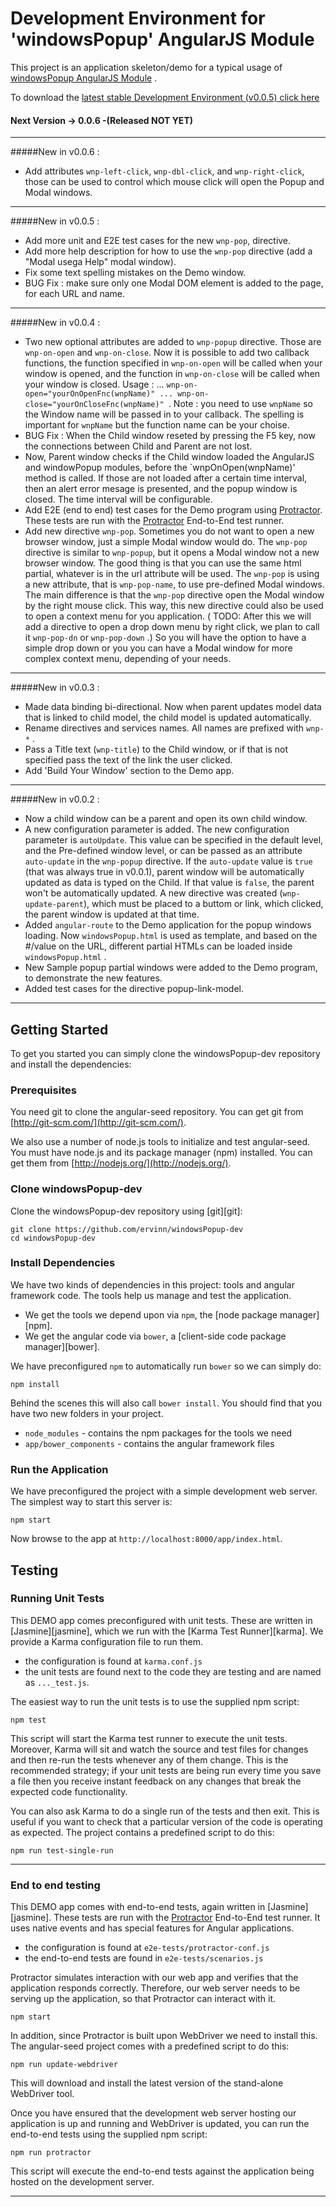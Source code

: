 Development Environment for 'windowsPopup' AngularJS Module
===========================================================

This project is an application skeleton/demo for a typical usage of  [windowsPopup AngularJS Module](https://github.com/ervinn/windowsPopup) .  

To download the [latest stable Development Environment (v0.0.5) click here](https://github.com/ervinn/windowsPopup-dev/tree/v0.0.5)

#### Next Version -> 0.0.6 -(Released NOT YET)

-----
#####New in v0.0.6 :
- Add attributes `wnp-left-click`, `wnp-dbl-click`, and `wnp-right-click`, those can be used to control which mouse click will open the Popup and Modal windows.

-----
#####New in v0.0.5 :
- Add more unit and E2E test cases for the new `wnp-pop`, directive.
- Add more help description for how to use the `wnp-pop` directive (add a "Modal usega Help" modal window).
- Fix some text spelling mistakes on the Demo window.
- BUG Fix : make sure only one Modal DOM element is added to the page, for each URL and name.

-----
#####New in v0.0.4 :
- Two new optional attributes are added to `wnp-popup` directive. Those are `wnp-on-open` and `wnp-on-close`. Now it is possible to add two callback functions, the function specified in `wnp-on-open` will be called when your window is opened, and the function in `wnp-on-close` will be called when your window is closed. Usage : ...  `wnp-on-open="yourOnOpenFnc(wnpName)" ... wnp-on-close="yourOnCloseFnc(wnpName)" `. Note : you need to use `wnpName` so the Window name will be passed in to your callback. The spelling is important for `wnpName` but the function name can be your choise.
- BUG Fix : When the Child window reseted by pressing the F5 key, now the connections between Child and Parent are not lost.
- Now, Parent window checks if the Child window loaded the AngularJS and windowPopup modules, before the `wnpOnOpen(wnpName)' method is called. If those are not loaded after a certain time interval, then an alert error mesage is presented, and the popup window is closed. The time interval will be configurable. 
- Add E2E (end to end) test cases for the Demo program using [Protractor][protractor]. These tests
are run with the [Protractor][protractor] End-to-End test runner.
- Add new directive `wnp-pop`. Sometimes you do not want to open a new browser window, just a simple Modal window would do. The `wnp-pop` directive is similar to `wnp-popup`, but it opens a Modal window not a new browser window. The good thing is that you can use the same html partial, whatever is in the url attribute will be used. The `wnp-pop` is using a new attribute, that is `wnp-pop-name`, to use pre-defined Modal windows. The main difference is that the `wnp-pop` directive open the Modal window by the right mouse click. This way, this new directive could also be used to open a context menu for you application. ( TODO: After this we will add a directive to open a drop down menu by right click, we plan to call it `wnp-pop-dn` or `wnp-pop-down` .) So you will have the option to have a simple drop down or you you can have a Modal window for more complex context menu, depending of your needs.

-----
#####New in v0.0.3 :
- Made data binding bi-directional. Now when parent updates model data that is linked to child model, the child model is updated automatically.
- Rename directives and services names. All names are prefixed with `wnp-*` .
- Pass a Title text (`wnp-title`) to the Child window, or if that is not specified pass the text of the link the user clicked.
- Add 'Build Your Window' section to the Demo app.

------
#####New in v0.0.2 :

- Now a child window can be a parent and open its own child window.
- A new configuration parameter is added. The new configuration parameter is `autoUpdate`. This value can be specified in the default level, and the Pre-defined window level, or can be passed as an attribute `auto-update` in the `wnp-popup` directive. If the `auto-update` value is `true` (that was always true in v0.0.1), parent window will be automatically updated as data is  typed on the Child. If that value is `false`, the parent won't be automatically updated. A new directive was created (`wnp-update-parent`), which must be placed to a buttom or link, which clicked, the parent window is updated at that time.
- Added `angular-route` to the Demo application for the popup windows loading. Now `windowsPopup.html` is used as template, and based on the #/value on the URL, different partial HTMLs can be loaded inside `windowsPopup.html` .
- New Sample popup partial windows were added to the Demo program, to demonstrate the new features.
- Added test cases for the directive popup-link-model.


-----

## Getting Started

To get you started you can simply clone the windowsPopup-dev repository and install the dependencies:

### Prerequisites

You need git to clone the angular-seed repository. You can get git from
[http://git-scm.com/](http://git-scm.com/).

We also use a number of node.js tools to initialize and test angular-seed. You must have node.js and
its package manager (npm) installed.  You can get them from [http://nodejs.org/](http://nodejs.org/).

### Clone windowsPopup-dev

Clone the windowsPopup-dev repository using [git][git]:

```
git clone https://github.com/ervinn/windowsPopup-dev
cd windowsPopup-dev
```

### Install Dependencies

We have two kinds of dependencies in this project: tools and angular framework code.  The tools help
us manage and test the application.

* We get the tools we depend upon via `npm`, the [node package manager][npm].
* We get the angular code via `bower`, a [client-side code package manager][bower].

We have preconfigured `npm` to automatically run `bower` so we can simply do:

```
npm install
```

Behind the scenes this will also call `bower install`.  You should find that you have two new
folders in your project.

* `node_modules` - contains the npm packages for the tools we need
* `app/bower_components` - contains the angular framework files


### Run the Application

We have preconfigured the project with a simple development web server.  The simplest way to start
this server is:

```
npm start
```

Now browse to the app at `http://localhost:8000/app/index.html`.


## Testing

### Running Unit Tests

This DEMO app comes preconfigured with unit tests. These are written in
[Jasmine][jasmine], which we run with the [Karma Test Runner][karma]. We provide a Karma
configuration file to run them.

* the configuration is found at `karma.conf.js`
* the unit tests are found next to the code they are testing and are named as `..._test.js`.

The easiest way to run the unit tests is to use the supplied npm script:

```
npm test
```

This script will start the Karma test runner to execute the unit tests. Moreover, Karma will sit and
watch the source and test files for changes and then re-run the tests whenever any of them change.
This is the recommended strategy; if your unit tests are being run every time you save a file then
you receive instant feedback on any changes that break the expected code functionality.

You can also ask Karma to do a single run of the tests and then exit.  This is useful if you want to
check that a particular version of the code is operating as expected.  The project contains a
predefined script to do this:

```
npm run test-single-run
```

----

### End to end testing

This DEMO app comes with end-to-end tests, again written in [Jasmine][jasmine]. These tests
are run with the [Protractor][protractor] End-to-End test runner.  It uses native events and has
special features for Angular applications.

* the configuration is found at `e2e-tests/protractor-conf.js`
* the end-to-end tests are found in `e2e-tests/scenarios.js`

Protractor simulates interaction with our web app and verifies that the application responds
correctly. Therefore, our web server needs to be serving up the application, so that Protractor
can interact with it.

```
npm start
```

In addition, since Protractor is built upon WebDriver we need to install this.  The angular-seed
project comes with a predefined script to do this:

```
npm run update-webdriver
```

This will download and install the latest version of the stand-alone WebDriver tool.

Once you have ensured that the development web server hosting our application is up and running
and WebDriver is updated, you can run the end-to-end tests using the supplied npm script:

```
npm run protractor
```

This script will execute the end-to-end tests against the application being hosted on the
development server.


----

[protractor]: https://github.com/angular/protractor
